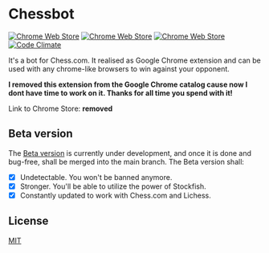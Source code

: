 # Chessbot
[![Chrome Web Store](https://img.shields.io/chrome-web-store/d/dokkeahnmkbkoijcglpddnkjeipgepcm.svg?maxAge=2592000)](https://chrome.google.com/webstore/detail/chesscom-bot/dokkeahnmkbkoijcglpddnkjeipgepcm)
[![Chrome Web Store](https://img.shields.io/chrome-web-store/v/dokkeahnmkbkoijcglpddnkjeipgepcm.svg?maxAge=2592000?style=plastic)](https://chrome.google.com/webstore/detail/chesscom-bot/dokkeahnmkbkoijcglpddnkjeipgepcm)
[![Chrome Web Store](https://img.shields.io/chrome-web-store/rating/dokkeahnmkbkoijcglpddnkjeipgepcm.svg?maxAge=2592000?style=plastic)](https://chrome.google.com/webstore/detail/chesscom-bot/dokkeahnmkbkoijcglpddnkjeipgepcm)
[![Code Climate](https://codeclimate.com/github/recoders/chessbot/badges/gpa.svg)](https://codeclimate.com/github/recoders/chessbot)

It's a bot for Chess.com. It realised as Google Chrome extension and can be used 
with any chrome-like browsers to win against your opponent.

**I removed this extension from the Google Chrome catalog cause now I dont have time to work on it. Thanks for all time you spend with it!**

Link to Chrome Store: **removed**

## Beta version

The [Beta version](https://github.com/recoders/chessbot/beta/) is currently under development, and once it is done and bug-free, shall be merged into the main branch. The Beta version shall:

- [X] Undetectable. You won't be banned anymore.
- [X] Stronger. You'll be able to utilize the power of Stockfish.
- [X] Constantly updated to work with Chess.com and Lichess.

## License
[MIT](http://opensource.org/licenses/MIT)
